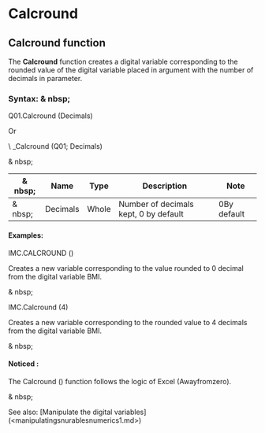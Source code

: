 # Calcround

## Calcround function

The **Calcround** function creates a digital variable corresponding to the rounded value of the digital variable placed in argument with the number of decimals in parameter.

### Syntax: & nbsp;

Q01.Calcround (Decimals)

Or

\ _Calcround (Q01; Decimals)

& nbsp;

|& nbsp;|**Name** |**Type** |**Description** |**Note** |
|--- |--- |--- |--- |--- |
|& nbsp;|Decimals |Whole |Number of decimals kept, 0 by default |&#48;By default |


#### Examples:

IMC.CALCROUND ()

Creates a new variable corresponding to the value rounded to 0 decimal from the digital variable BMI.

& nbsp;

IMC.Calcround (4)

Creates a new variable corresponding to the rounded value to 4 decimals from the digital variable BMI.

& nbsp;

#### Noticed :

The Calcround () function follows the logic of Excel (Awayfromzero).

& nbsp;

See also: [Manipulate the digital variables] (<manipulatingsnurablesnumerics1.md>)